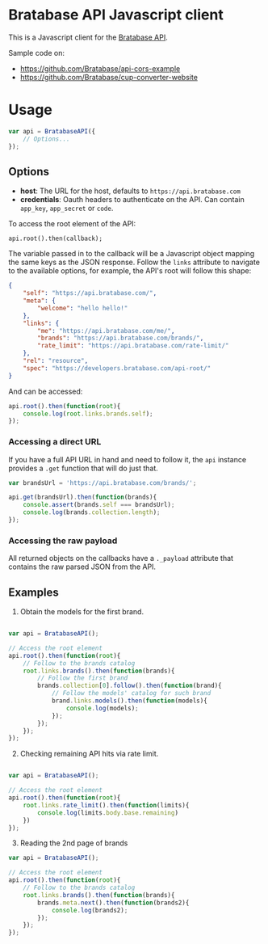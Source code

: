 # Bratabase API Javascript client

This is a Javascript client for the [Bratabase API](http://developers.bratabase.com).

Sample code on:

 * https://github.com/Bratabase/api-cors-example
 * https://github.com/Bratabase/cup-converter-website

# Usage

```javascript
var api = BratabaseAPI({
    // Options...
});
```

## Options

 * **host**: The URL for the host, defaults to `https://api.bratabase.com`
 * **credentials**: Oauth headers to authenticate on the API. Can contain
    `app_key`, `app_secret` or `code`.


To access the root element of the API:

    api.root().then(callback);

The variable passed in to the callback will be a Javascript object mapping
the same keys as the JSON response. Follow the `links` attribute to navigate
to the available options, for example, the API's root will follow this shape:

```JSON
{
    "self": "https://api.bratabase.com/",
    "meta": {
        "welcome": "hello hello!"
    },   
    "links": {
        "me": "https://api.bratabase.com/me/",
        "brands": "https://api.bratabase.com/brands/",
        "rate_limit": "https://api.bratabase.com/rate-limit/"
    },
    "rel": "resource",
    "spec": "https://developers.bratabase.com/api-root/"
}
```

And can be accessed:

```javascript
api.root().then(function(root){
    console.log(root.links.brands.self);
});
```


### Accessing a direct URL

If you have a full API URL in hand and need to follow it, the `api` instance
provides a `.get` function that will do just that.

```javascript
var brandsUrl = 'https://api.bratabase.com/brands/';

api.get(brandsUrl).then(function(brands){
    console.assert(brands.self === brandsUrl);
    console.log(brands.collection.length);
});

```

### Accessing the raw payload

All returned objects on the callbacks have a `._payload` attribute that contains
the raw parsed JSON from the API.


## Examples

1. Obtain the models for the first brand.

```javascript

var api = BratabaseAPI();

// Access the root element
api.root().then(function(root){
    // Follow to the brands catalog
    root.links.brands().then(function(brands){
        // Follow the first brand
        brands.collection[0].follow().then(function(brand){
            // Follow the models' catalog for such brand
            brand.links.models().then(function(models){
                console.log(models);
            });
        });
    });
});

```

2. Checking remaining API hits via rate limit.

```javascript

var api = BratabaseAPI();

// Access the root element
api.root().then(function(root){
    root.links.rate_limit().then(function(limits){
        console.log(limits.body.base.remaining)
    })
});
```

3. Reading the 2nd page of brands

```javascript
var api = BratabaseAPI();

// Access the root element
api.root().then(function(root){
    // Follow to the brands catalog
    root.links.brands().then(function(brands){
        brands.meta.next().then(function(brands2){
            console.log(brands2);
        });
    });
});
```
